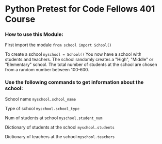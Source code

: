 # Python Pretest for Code Fellows 401 Course

### How to use this Module:

First import the module
`from school import School()`

To create a school
`myschool = School()`
You now have a school with students and teachers. The school randomly creates a "High", "Middle" or "Elementary" school. The total number of students at the school are chosen from a random number between 100-600.

### Use the following commands to get information about the school:

School name
`myschool.school_name`

Type of school
`myschool.school_type`

Num of students at school
`myschool.student_num`

Dictionary of students at the school
`myschool.students`

Dictionary of teachers at the school
`myschool.teachers`
